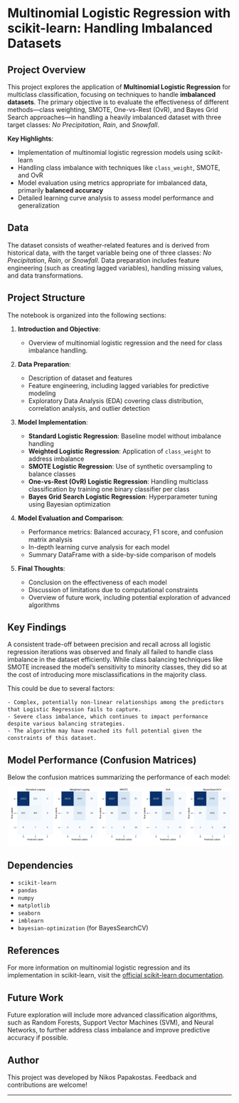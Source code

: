 # Multinomial Logistic Regression with scikit-learn: Handling Imbalanced Datasets

## Project Overview

This project explores the application of **Multinomial Logistic Regression** for multiclass classification, focusing on techniques to handle **imbalanced datasets**. The primary objective is to evaluate the effectiveness of different methods—class weighting, SMOTE, One-vs-Rest (OvR), and Bayes Grid Search approaches—in handling a heavily imbalanced dataset with three target classes: *No Precipitation*, *Rain*, and *Snowfall*.

**Key Highlights**:
- Implementation of multinomial logistic regression models using scikit-learn
- Handling class imbalance with techniques like `class_weight`, SMOTE, and OvR
- Model evaluation using metrics appropriate for imbalanced data, primarily **balanced accuracy**
- Detailed learning curve analysis to assess model performance and generalization

## Data

The dataset consists of weather-related features and is derived from historical data, with the target variable being one of three classes: *No Precipitation*, *Rain*, or *Snowfall*. Data preparation includes feature engineering (such as creating lagged variables), handling missing values, and data transformations.

## Project Structure

The notebook is organized into the following sections:

1. **Introduction and Objective**:
   - Overview of multinomial logistic regression and the need for class imbalance handling.

2. **Data Preparation**:
   - Description of dataset and features
   - Feature engineering, including lagged variables for predictive modeling
   - Exploratory Data Analysis (EDA) covering class distribution, correlation analysis, and outlier detection

3. **Model Implementation**:
   - **Standard Logistic Regression**: Baseline model without imbalance handling
   - **Weighted Logistic Regression**: Application of `class_weight` to address imbalance
   - **SMOTE Logistic Regression**: Use of synthetic oversampling to balance classes
   - **One-vs-Rest (OvR) Logistic Regression**: Handling multiclass classification by training one binary classifier per class
   - **Bayes Grid Search Logistic Regression**: Hyperparameter tuning using Bayesian optimization

4. **Model Evaluation and Comparison**:
   - Performance metrics: Balanced accuracy, F1 score, and confusion matrix analysis
   - In-depth learning curve analysis for each model
   - Summary DataFrame with a side-by-side comparison of models

5. **Final Thoughts**:
   - Conclusion on the effectiveness of each model
   - Discussion of limitations due to computational constraints
   - Overview of future work, including potential exploration of advanced algorithms

## Key Findings
A consistent trade-off between precision and recall across all logistic regression iterations was observed and finaly
all failed to handle class imbalance in the dataset efficiently.
While class balancing techniques like SMOTE increased the model’s sensitivity to minority classes, they did so at the cost 
of introducing more misclassifications in the majority class.

This could be due to several factors:

    - Complex, potentially non-linear relationships among the predictors that Logistic Regression fails to capture.
    - Severe class imbalance, which continues to impact performance despite various balancing strategies.
    - The algorithm may have reached its full potential given the constraints of this dataset.



## Model Performance (Confusion Matrices)

Below the confusion matrices summarizing the performance of each model:

![Confusion Matrix](images/confusion_matrices_plot.png)

## Dependencies

- `scikit-learn`
- `pandas`
- `numpy`
- `matplotlib`
- `seaborn`
- `imblearn`
- `bayesian-optimization` (for BayesSearchCV)

## References

For more information on multinomial logistic regression and its implementation in scikit-learn, visit the [official scikit-learn documentation](https://scikit-learn.org/stable/).

## Future Work

Future exploration will include more advanced classification algorithms, such as Random Forests, Support Vector Machines (SVM), and Neural Networks, to further address class imbalance and improve predictive accuracy if possible.

## Author

This project was developed by Nikos Papakostas. Feedback and contributions are welcome!

---
